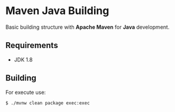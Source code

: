 # Maven Java Building

Basic building structure with **Apache Maven** for **Java** development.

## Requirements

  - JDK 1.8

## Building

For execute use:

```bash
$ ./mvnw clean package exec:exec
```

